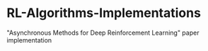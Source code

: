 # RL-Algorithms-Implementations
"Asynchronous Methods for Deep Reinforcement Learning" paper implementation

